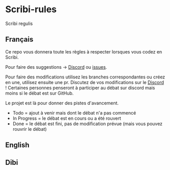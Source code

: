 # Scribi-rules
Scribi regulis

## Français
Ce repo vous donnera toute les règles à respecter lorsques vous codez en Scribi.

Pour faire des suggestions -> [Discord](https://discord.gg/gzQR72ZKKm) ou [issues](https://github.com/Dibi-programming-langage/Scribi-rules/issues).

Pour faire des modifications utilisez les branches correspondantes ou créez en une, utilisez ensuite une pr. Discutez de vos modifications sur le [Discord](https://discord.gg/gzQR72ZKKm) ! Certaines personnes penseront à participer au débat sur discord mais moins si le débat est sur GitHub.

Le projet est là pour donner des pistes d'avancement.
* Todo = ajout à venir mais dont le débat n'a pas commencé
* In Progress = le débat est en cours ou a été rouvert
* Done = le débat est fini, pas de modification prévue (mais vous pouvez rouvrir le débat)

## English


## Dibi

